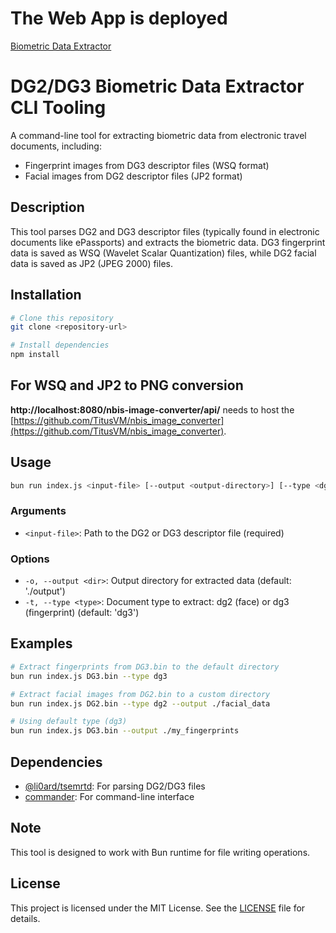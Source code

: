 # The Web App is deployed
[Biometric Data Extractor](https://titusvm.github.io/emrtd_biometric_data_extractor)

# DG2/DG3 Biometric Data Extractor CLI Tooling

A command-line tool for extracting biometric data from electronic travel documents, including:
- Fingerprint images from DG3 descriptor files (WSQ format)
- Facial images from DG2 descriptor files (JP2 format)

## Description

This tool parses DG2 and DG3 descriptor files (typically found in electronic documents like ePassports) and extracts the biometric data. DG3 fingerprint data is saved as WSQ (Wavelet Scalar Quantization) files, while DG2 facial data is saved as JP2 (JPEG 2000) files.

## Installation

```bash
# Clone this repository
git clone <repository-url>

# Install dependencies
npm install
```

## For WSQ and JP2 to PNG conversion
**http://localhost:8080/nbis-image-converter/api/** needs to host the [https://github.com/TitusVM/nbis_image_converter](https://github.com/TitusVM/nbis_image_converter).

## Usage

```bash
bun run index.js <input-file> [--output <output-directory>] [--type <dg2|dg3>]
```

### Arguments

- `<input-file>`: Path to the DG2 or DG3 descriptor file (required)

### Options

- `-o, --output <dir>`: Output directory for extracted data (default: './output')
- `-t, --type <type>`: Document type to extract: dg2 (face) or dg3 (fingerprint) (default: 'dg3')

## Examples

```bash
# Extract fingerprints from DG3.bin to the default directory
bun run index.js DG3.bin --type dg3

# Extract facial images from DG2.bin to a custom directory
bun run index.js DG2.bin --type dg2 --output ./facial_data

# Using default type (dg3)
bun run index.js DG3.bin --output ./my_fingerprints
```

## Dependencies

- [@li0ard/tsemrtd](https://www.npmjs.com/package/@li0ard/tsemrtd): For parsing DG2/DG3 files
- [commander](https://www.npmjs.com/package/commander): For command-line interface

## Note

This tool is designed to work with Bun runtime for file writing operations.

## License

This project is licensed under the MIT License. See the [LICENSE](./LICENSE) file for details.
